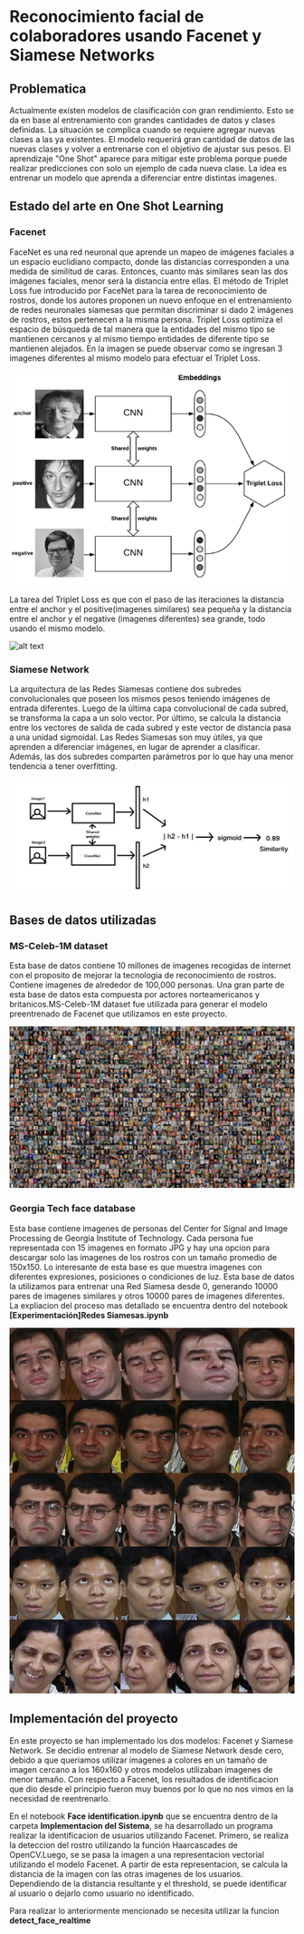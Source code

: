 # Reconocimiento facial de colaboradores usando Facenet y Siamese Networks


## Problematica

Actualmente existen modelos de clasificación con gran rendimiento. Esto se da en base al entrenamiento con grandes cantidades de datos y clases definidas. La situación se complica cuando se requiere agregar nuevas clases a las ya existentes. El modelo requerirá gran cantidad de datos de las nuevas clases y volver a entrenarse con el objetivo de ajustar sus pesos. El aprendizaje "One Shot" aparece para mitigar este problema porque puede realizar predicciones con solo un ejemplo de cada nueva clase. La idea es entrenar un modelo que aprenda a diferenciar entre distintas imagenes.

## Estado del arte en One Shot Learning

### Facenet
FaceNet es una red neuronal que aprende un mapeo de imágenes faciales a un espacio euclidiano compacto, donde las distancias corresponden a una medida de similitud de caras. Entonces, cuanto más similares sean las dos imágenes faciales, menor será la distancia entre ellas. El método de Triplet Loss fue introducido por FaceNet para la tarea de reconocimiento de rostros, donde los autores proponen un nuevo enfoque en el entrenamiento de redes neuronales siamesas que permitan discriminar si dado 2 imágenes de rostros, estos pertenecen a la misma persona. Triplet Loss optimiza el espacio de búsqueda de tal manera que la entidades del mismo tipo se mantienen cercanos y al mismo tiempo entidades de diferente tipo se mantienen alejados. En la imagen se puede observar como se ingresan 3 imagenes diferentes al mismo modelo para efectuar el Triplet Loss.

![alt text](https://github.com/Ceviche98/reconocimiento-facial-de-colaboradores/blob/master/Implementacion%20del%20sistema/assets/triplet_loss_example.png?raw=true)

La tarea del Triplet Loss es que con el paso de las iteraciones la distancia entre el anchor y el positive(imagenes similares) sea pequeña y la distancia entre el anchor y el negative (imagenes diferentes) sea grande, todo usando el mismo modelo.

![alt text](https://github.com/vcarlosrb/reconocimiento-facial-de-colaboradores/blob/master/Implementacion%20del%20sistema/assets/triplet_loss_function.png?raw=true)

### Siamese Network
La arquitectura de las Redes Siamesas contiene dos subredes convolucionales que poseen los mismos pesos teniendo imágenes de entrada diferentes. Luego de la última capa convolucional de cada subred, se transforma la capa a un solo vector. Por último, se calcula la distancia entre los vectores de salida de cada subred y este vector de distancia pasa a una unidad sigmoidal. Las Redes Siamesas son muy útiles, ya que aprenden a diferenciar imágenes, en lugar de aprender a clasificar. Además, las dos subredes comparten parámetros por lo que hay una menor tendencia a tener overfitting.

![alt text](https://github.com/Ceviche98/reconocimiento-facial-de-colaboradores/blob/master/Implementacion%20del%20sistema/assets/siamese.png?raw=true)

## Bases de datos utilizadas

### MS-Celeb-1M dataset
Esta base de datos contiene 10 millones de imagenes recogidas de internet con el proposito de mejorar la tecnologia de reconocimiento de rostros. Contiene imagenes de alrededor de 100,000 personas. Una gran parte de esta base de datos esta compuesta por actores norteamericanos y britanicos.MS-Celeb-1M dataset fue utilizada para generar el modelo preentrenado de Facenet que utilizamos en este proyecto. 

![alt text](https://github.com/Ceviche98/reconocimiento-facial-de-colaboradores/blob/master/Implementacion%20del%20sistema/assets/msceleb.jpg?raw=true)

### Georgia Tech face database
Esta base contiene imagenes de personas del Center for Signal and Image Processing de Georgia Institute of Technology. Cada persona fue representada con 15 imagenes en formato JPG y hay una opcion para descargar solo las imagenes de los rostros con un tamaño promedio de 150x150. Lo interesante de esta base es que muestra imagenes con diferentes expresiones, posiciones o condiciones de luz. Esta base de datos la utilizamos para entrenar una Red Siamesa desde 0, generando 10000 pares de imagenes similares y otros 10000 pares de imagenes diferentes. La expliacion del proceso mas detallado se encuentra dentro del notebook **[Experimentación]Redes Siamesas.ipynb**

![alt text](https://github.com/Ceviche98/reconocimiento-facial-de-colaboradores/blob/master/Implementacion%20del%20sistema/assets/Georgia-Tech-Faces-dataset.png?raw=true)

## Implementación del proyecto
En este proyecto se han implementado los dos modelos: Facenet y Siamese Network. Se decidio entrenar al modelo de Siamese Network desde cero, debido a que queriamos utilizar imagenes a colores en un tamaño de imagen cercano a los 160x160 y otros modelos utilizaban imagenes de menor tamaño. Con respecto a Facenet, los resultados de identificacion que dio desde el principio fueron muy buenos por lo que no nos vimos en la necesidad de reentrenarlo.

En el notebook **Face identification.ipynb** que se encuentra dentro de la carpeta **Implementacion del Sistema**, se ha desarrollado un programa realizar la identificacion de usuarios utilizando Facenet. Primero, se realiza la deteccion del rostro utilizando la función Haarcascades de OpenCV.Luego, se se pasa la imagen a una representacion vectorial utilizando el modelo Facenet. A partir de esta representacion, se calcula la distancia de la imagen con las otras imagenes de los usuarios. Dependiendo de la distancia resultante y el threshold, se puede identificar al usuario o dejarlo como usuario no identificado.

Para realizar lo anteriormente mencionado se necesita utilizar la funcion **detect_face_realtime** 


